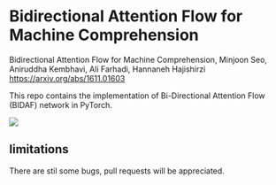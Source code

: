 # Bidirectional Attention Flow for Machine Comprehension

Bidirectional Attention Flow for Machine Comprehension, Minjoon Seo, Aniruddha Kembhavi, Ali Farhadi, Hannaneh Hajishirzi
https://arxiv.org/abs/1611.01603


This repo contains the implementation of Bi-Directional Attention Flow (BIDAF) network in PyTorch.

<img src="https://github.com/jojonki/BiDAF/blob/master/BiDAF.png?raw=true">

## limitations
There are stil some bugs, pull requests will be appreciated.
